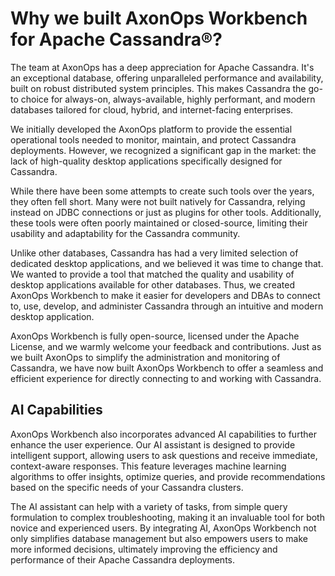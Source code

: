 # Why we built AxonOps Workbench for Apache Cassandra®?

The team at AxonOps has a deep appreciation for Apache Cassandra. It's an exceptional database, offering unparalleled performance and availability, built on robust distributed system principles. This makes Cassandra the go-to choice for always-on, always-available, highly performant, and modern databases tailored for cloud, hybrid, and internet-facing enterprises.

We initially developed the AxonOps platform to provide the essential operational tools needed to monitor, maintain, and protect Cassandra deployments. However, we recognized a significant gap in the market: the lack of high-quality desktop applications specifically designed for Cassandra. 

While there have been some attempts to create such tools over the years, they often fell short. Many were not built natively for Cassandra, relying instead on JDBC connections or just as plugins for other tools. Additionally, these tools were often poorly maintained or closed-source, limiting their usability and adaptability for the Cassandra community. 

Unlike other databases, Cassandra has had a very limited selection of dedicated desktop applications, and we believed it was time to change that. We wanted to provide a tool that matched the quality and usability of desktop applications available for other databases. Thus, we created AxonOps Workbench to make it easier for developers and DBAs to connect to, use, develop, and administer Cassandra through an intuitive and modern desktop application.

AxonOps Workbench is fully open-source, licensed under the Apache License, and we warmly welcome your feedback and contributions. Just as we built AxonOps to simplify the administration and monitoring of Cassandra, we have now built AxonOps Workbench to offer a seamless and efficient experience for directly connecting to and working with Cassandra.

## AI Capabilities

AxonOps Workbench also incorporates advanced AI capabilities to further enhance the user experience. Our AI assistant is designed to provide intelligent support, allowing users to ask questions and receive immediate, context-aware responses. This feature leverages machine learning algorithms to offer insights, optimize queries, and provide recommendations based on the specific needs of your Cassandra clusters.

The AI assistant can help with a variety of tasks, from simple query formulation to complex troubleshooting, making it an invaluable tool for both novice and experienced users. By integrating AI, AxonOps Workbench not only simplifies database management but also empowers users to make more informed decisions, ultimately improving the efficiency and performance of their Apache Cassandra deployments.
